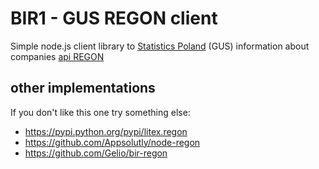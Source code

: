 # BIR1 - GUS REGON client #

Simple node.js client library to [Statistics
Poland](https://en.wikipedia.org/wiki/Statistics_Poland) (GUS) information about
companies [api REGON](https://api.stat.gov.pl/Home/RegonApi)

## other implementations ##
If you don't like this one try something else:

* https://pypi.python.org/pypi/litex.regon
* https://github.com/Appsolutly/node-regon
* https://github.com/Gelio/bir-regon
